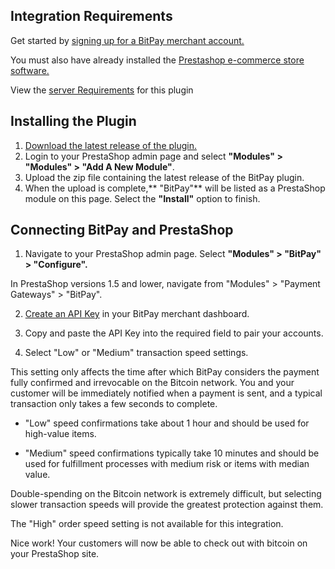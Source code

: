 ## Integration Requirements
Get started by [signing up for a BitPay merchant account.](https://bitpay.com/dashboard/signup)

You must also have already installed the [Prestashop e-commerce store software.](https://www.prestashop.com/)

View the [server Requirements](https://github.com/bitpay/prestashop-plugin/blob/master/GUIDE.md#server-requirements) for this plugin

## Installing the Plugin
1. [Download the latest release of the plugin.](https://github.com/bitpay/prestashop-plugin/releases)
2. Login to your PrestaShop admin page and select **"Modules" > "Modules" > "Add A New Module"**.
3. Upload the zip file containing the latest release of the BitPay plugin.
4. When the upload is complete,** "BitPay"** will be listed as a PrestaShop module on this page. Select the **"Install"** option to finish.

## Connecting BitPay and PrestaShop
1. Navigate to your PrestaShop admin page. Select **"Modules" > "BitPay" > "Configure".**

<div class="note">In PrestaShop versions 1.5 and lower, navigate from "Modules" > "Payment Gateways" > "BitPay".</div>

2. [Create an API Key](https://bitpay.com/dashboard/login/eyJ0b1N0YXRlTmFtZSI6Im1lbnUuZGFzaGJvYXJkIiwidG9QYXJhbXMiOnsicGFnZSI6ImFwaS10b2tlbnMifX0=) in your BitPay merchant dashboard.

3. Copy and paste the API Key into the required field to pair your accounts.

4. Select "Low" or "Medium" transaction speed settings.

<div class="note">This setting only affects the time after which BitPay considers the payment fully confirmed and irrevocable on the Bitcoin network. You and your customer will be immediately notified when a payment is sent, and a typical transaction only takes a few seconds to complete.</div>

- "Low" speed confirmations take about 1 hour and should be used for high-value items.

- "Medium" speed confirmations typically take 10 minutes and should be used for fulfillment processes with medium risk or items with median value.

Double-spending on the Bitcoin network is extremely difficult, but selecting slower transaction speeds will provide the greatest protection against them.

The "High" order speed setting is not available for this integration.

Nice work! Your customers will now be able to check out with bitcoin on your PrestaShop site.
